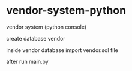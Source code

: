 # vendor-system-python
vendor system (python console)

create database vendor

inside vendor database import vendor.sql file

after run main.py
